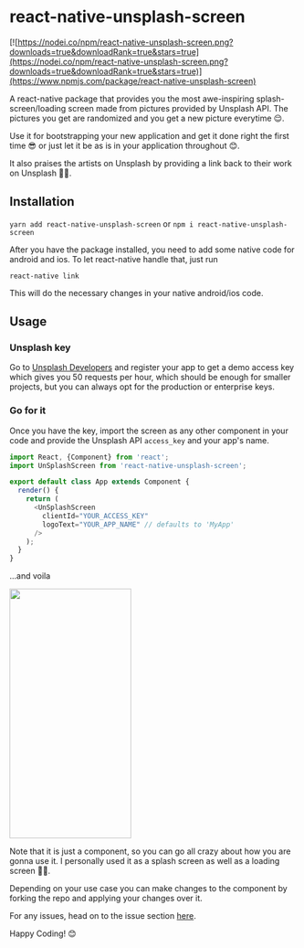 # react-native-unsplash-screen
[![https://nodei.co/npm/react-native-unsplash-screen.png?downloads=true&downloadRank=true&stars=true](https://nodei.co/npm/react-native-unsplash-screen.png?downloads=true&downloadRank=true&stars=true)](https://www.npmjs.com/package/react-native-unsplash-screen)

A react-native package that provides you the most awe-inspiring splash-screen/loading screen made from pictures provided by Unsplash API. The pictures you get are randomized and you get a new picture everytime 😌.

Use it for bootstrapping your new application and get it done right the first time 😎 or just let it be as is in your application throughout 😊.

It also praises the artists on Unsplash by providing a link back to their work on Unsplash ✌🏻.

## Installation
`yarn add react-native-unsplash-screen`
or
`npm i react-native-unsplash-screen`

After you have the package installed, you need to add some native code for android and ios. To let react-native handle that, just run

`react-native link`

This will do the necessary changes in your native android/ios code.

## Usage
### Unsplash key
Go to [Unsplash Developers](https://unsplash.com/developers) and register your app to get a demo access key which gives you 50 requests per hour, which should be enough for smaller projects, but you can always opt for the production or enterprise keys.
### Go for it
Once you have the key, import the screen as any other component in your code and provide the Unsplash API `access_key` and your app's name.

```js
import React, {Component} from 'react';
import UnSplashScreen from 'react-native-unsplash-screen';

export default class App extends Component {
  render() {
    return (
      <UnSplashScreen
        clientId="YOUR_ACCESS_KEY"
        logoText="YOUR_APP_NAME" // defaults to 'MyApp'
      />
    );
  }
}

```

...and voila

<img src="https://github.com/vishal9950/react-native-unsplash-screen/raw/master/sample/voila.gif" height= "437" width="213" />

Note that it is just a component, so you can go all crazy about how you are gonna use it. I personally used it as a splash screen as well as a loading screen 👌🏻.

Depending on your use case you can make changes to the component by forking the repo and applying your changes over it.

For any issues, head on to the issue section [here](https://github.com/vishal9950/react-native-unsplash-screen/issues).

Happy Coding! 😊
